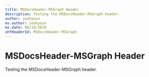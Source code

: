 ```yaml
---
title: MSDocsHeader-MSGraph Header
description: Testing the MSDocsHeader-MSGraph header.
author: jeahyoun
ms.author: jeahyoun
ms.date: 08/10/2020
uhfHeaderId: MSDocsHeader-MSGraph
---
```


# MSDocsHeader-MSGraph Header

Testing the MSDocsHeader-MSGraph header.
